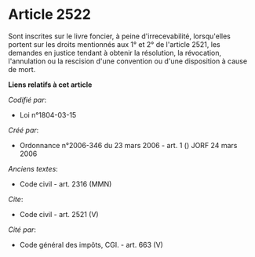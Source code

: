 # Article 2522

Sont inscrites sur le livre foncier, à peine d'irrecevabilité, lorsqu'elles portent sur les droits mentionnés aux 1° et 2° de
l'article 2521, les demandes en justice tendant à obtenir la résolution, la révocation, l'annulation ou la rescision d'une
convention ou d'une disposition à cause de mort.

**Liens relatifs à cet article**

_Codifié par_:

  - Loi n°1804-03-15

_Créé par_:

  - Ordonnance n°2006-346 du 23 mars 2006 - art. 1 () JORF 24 mars 2006

_Anciens textes_:

  - Code civil - art. 2316 (MMN)

_Cite_:

  - Code civil - art. 2521 (V)

_Cité par_:

  - Code général des impôts, CGI. - art. 663 (V)
